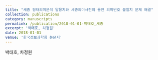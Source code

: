```yaml
---
title: "세종 형태의미분석 말뭉치와 세종의미사전의 용언 의미번호 불일치 문제 해결"
collection: publications
category: manuscripts
permalink: /publication/2018-01-01-박태호_세종
excerpt: '박태호, 차정원'
date: 2018-01-01
venue: '한국정보과학회 논문지'
---
```

박태호, 차정원
